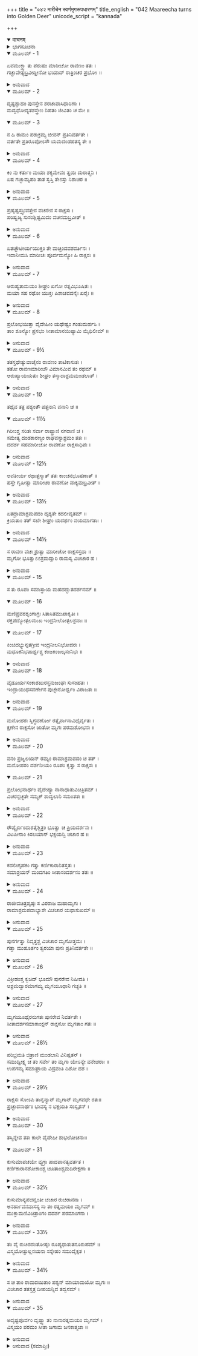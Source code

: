 +++
title = "०४२ मारीचेन स्वर्णमृगरूपधारणम्"
title_english = "042 Maareecha turns into Golden Deer"
unicode_script = "kannada"

+++
<details open><summary>वाचनम्</summary>

<div class="audioEmbed"  caption="श्रीराम-हरिसीताराममूर्ति-घनपाठिभ्यां वचनम्" src="https://archive.org/download/Ramayana-recitation-Sriram-harisItArAmamUrti-Ghanapaati-v2/Kanda_3/Kanda_3_ARK-042-Suvarna_Mruga_Rupadharanam.mp3"></div>
</details>



<details><summary>ಭಾಗಸೂಚನಾ</summary>

ಮಾರೀಚನು ಚಿನ್ನದ ಜಿಂಕೆಯಾಗಿ ಶ್ರೀರಾಮನ ಆಶ್ರಮದ ಬಳಿಗೆ ಹೋದುದು, ಸೀತೆಯು ಅದನ್ನು ನೋಡಿದುದು
</details>

<details open><summary>ಮೂಲಮ್ - 1</summary>

ಏವಮುಕ್ತ್ವಾ ತು ಪರುಷಂ ಮಾರೀಚೋ ರಾವಣಂ ತತಃ ।  
ಗಚ್ಛಾವೇತ್ಯಬ್ರವೀದ್ದೀನೋ ಭಯಾದ್ ರಾತ್ರಿಂಚರ ಪ್ರಭೋಃ ॥
</details>

<details><summary>ಅನುವಾದ</summary>

ರಾವಣನಲ್ಲಿ ಈ ಪ್ರಕಾರ ಕಠೋರ ಮಾತುಗಳನ್ನಾಡಿದಾಗ, ಮಾರೀಚನು ರಾಜನ ಭಯದಿಂದ ದುಃಖಿಯಾಗಿ ‘ನಾವಿನ್ನು ಹೊರಡೋಣ’ ಎಂದು ಹೇಳಿದನು.॥1॥
</details>

<details open><summary>ಮೂಲಮ್ - 2</summary>

ದೃಷ್ಟಶ್ಚಾಹಂ ಪುನಸ್ತೇನ ಶರಚಾಪಾಸಿಧಾರಿಣಾ ।  
ಮದ್ವಧೋದ್ಯತಶಸ್ತ್ರೇಣ ನಿಹತಂ ಜೀವಿತಂ ಚ ಮೇ ॥
</details>

<details open><summary>ಮೂಲಮ್ - 3</summary>

ನ ಹಿ ರಾಮಂ ಪರಾಕ್ರಮ್ಯ ಜೀವನ್ ಪ್ರತಿನಿವರ್ತತೇ ।  
ವರ್ತತೇ ಪ್ರತಿರೂಪೋಽಸೌ ಯಮದಂಡಹತಸ್ಯ ತೇ ॥
</details>

<details><summary>ಅನುವಾದ</summary>

ನನ್ನ ವಧೆಗಾಗಿಯೇ ಯಾವನ ಆಯುಧ ಸದಾ ಸಜ್ಜಾಗಿರುತ್ತದೋ, ಆ ಧನುರ್ಬಾಣ ಮತ್ತು ಖಡ್ಗಧಾರೀಯಾದ ಶ್ರೀರಾಮಚಂದ್ರನೊಂದಿಗೆ ಪರಾಕ್ರಮ ತೋರಿ ಯಾರೂ ಬದುಕಿಬರುವುದಿಲ್ಲ. ನೀನು ಯಮದಂಡಕ್ಕೆ ಗುರಿಯಾಗಿರುವೆ. ಶ್ರೀರಾಮಚಂದ್ರನು ನನ್ನನ್ನು ನೋಡಿದರೆ ನನ್ನ ಜೀವನದ ಅಂತ್ಯ ನಿಶ್ಚಿತವಾದುದು. (ಅದಕ್ಕಾಗಿ ಅವನನ್ನು ಎದುರಿಸಲು ಯೋಚಿಸುತ್ತಿರುವೆ.) ಆ ರಾಮಚಂದ್ರನು ನಿನಗಾಗಿ ಯಮದಂಡದಂತೆ ಇದ್ದಾನೆ.॥2-3॥
</details>

<details open><summary>ಮೂಲಮ್ - 4</summary>

ಕಿಂ ನು ಕರ್ತುಂ ಮಯಾ ಶಕ್ಯಮೇವಂ ತ್ವಯಿ ದುರಾತ್ಮನಿ ।  
ಏಷ ಗಚ್ಛಾಮ್ಯಹಂ ತಾತ ಸ್ವಸ್ತಿ ತೇಽಸ್ತು ನಿಶಾಚರ ॥
</details>

<details><summary>ಅನುವಾದ</summary>

ಆದರೆ ನೀನು ಇಂತಹ ದುಷ್ಟತೆಗೆ ಹೊರಟಿರುವಾಗ ನಾನು ಏನು ಮಾಡಬಲ್ಲೆನು? ನಡಿ. ನಾನು ಹೊರಟೆ. ಅಯ್ಯಾ ನಿಶಾಚರನೇ! ನಿನಗೆ ಮಂಗಳವಾಗಲಿ.॥4॥
</details>

<details open><summary>ಮೂಲಮ್ - 5</summary>

ಪ್ರಹೃಷ್ಟಸ್ತ್ವಭವತ್ತೇನ  ವಚನೇನ ಸ ರಾಕ್ಷಸಃ ।  
ಪರಿಷ್ವಜ್ಯ ಸುಸಂಶ್ಲಿಷ್ಟಮಿದಂ ವಚನಮಬ್ರವೀತ್ ॥
</details>

<details><summary>ಅನುವಾದ</summary>

ಮಾರೀಚನ ಮಾತಿನಿಂದ ರಾಕ್ಷಸ ರಾವಣನಿಗೆ ಬಹಳ ಸಂತೋಷವಾಯಿತು. ಅವನು ಮಾರೀಚನನ್ನು ಬಿಗಿಯಾಗಿ ಅಪ್ಪಿಕೊಂಡು ಹೀಗೆ ಹೇಳಿದನು.॥5॥
</details>

<details open><summary>ಮೂಲಮ್ - 6</summary>

ಏತಚ್ಛೌಟೀರ್ಯಯುಕ್ತಂ ತೇ ಮಚ್ಛಂದವಶವರ್ತಿನಃ ।  
ಇದಾನೀಮಸಿ ಮಾರೀಚಃ ಪೂರ್ವಮನ್ಯೋ ಹಿ ರಾಕ್ಷಸಃ ॥
</details>

<details><summary>ಅನುವಾದ</summary>

ಇದು ನೀನು ವೀರತೆಯ ಮಾತನ್ನು ಹೇಳಿರುವೆ. ಏಕೆಂದರೆ ಈಗ ನೀನು ನನ್ನ ಇಚ್ಛೆಗೆ ವಶವರ್ತಿಯಾಗಿರುವೆ. ಈಗ ನೀನು ನಿಜವಾದ ಮಾರೀಚನಾಗಿರುವೆ. ಮೊದಲು ನಿನ್ನಲ್ಲಿ ಯವುದೇ ಬೇರೆ ರಾಕ್ಷಸನ ಆವೇಶವಾಗಿತ್ತು.॥6॥
</details>

<details open><summary>ಮೂಲಮ್ - 7</summary>

ಆರುಹ್ಯತಾಮಯಂ ಶೀಘ್ರಂ ಖಗೋ ರತ್ನವಿಭೂಷಿತಃ ।  
ಮಯಾ ಸಹ ರಥೋ ಯುಕ್ತಃ ಪಿಶಾಚವದನೈಃ ಖರೈಃ ॥
</details>

<details><summary>ಅನುವಾದ</summary>

ಈ ರತ್ನಗಳಿಂದ ವಿಭೂಷಿತ ಆಕಾಶಗಾಮಿ ರಥವು ಸಿದ್ಧವಾಗಿದೆ. ಇದರಲ್ಲಿ ಪಿಶಾಚಿಮುಖವುಳ್ಳ ಕತ್ತೆಗಳನ್ನು ಹೂಡಲಾಗಿವೆ. ಇದರಲ್ಲಿ ನನ್ನೊಂದಿಗೆ ಬೇಗನೆ ಕುಳಿತುಕೋ.॥7॥
</details>

<details open><summary>ಮೂಲಮ್ - 8</summary>

ಪ್ರಲೋಭಯಿತ್ವಾ ವೈದೇಹೀಂ ಯಥೇಷ್ಟಂ ಗಂತುಮರ್ಹಸಿ ।  
ತಾಂ ಶೂನ್ಯೋ ಪ್ರಸಭಂ ಸೀತಾಮಾನಯಿಷ್ಯಾಮಿ ಮೈಥಿಲೀಮ್ ॥
</details>

<details><summary>ಅನುವಾದ</summary>

(ನಿನಗೆ ಇದೊಂದೇ ಕೆಲಸದ ಜವಾಬ್ದಾರಿ ಇದೆ.) ವಿದೇಹ ಕುಮಾರಿ ಸೀತೆಯ ಮನಸ್ಸಿನಲ್ಲಿ ನಿನ್ನ ಕುರಿತು ಲೋಭ ಉಂಟು ಮಾಡು. ಆಕೆಯನ್ನು ಮರುಳುಗೊಳಿಸಿ ನೀನು ಬೇಕಾದಲ್ಲಿಗೆ ಹೋಗು ಆಶ್ರಮ ಬರಿದಾದಾಗ ನಾನು ಮಿಥಿಲೇಶ ಕುಮಾರಿಯನ್ನು ಬಲಾತ್ಕಾರವಾಗಿ ಎತ್ತಿಕೊಂಡು ಹೋಗುವೆನು.॥8॥
</details>

<details open><summary>ಮೂಲಮ್ - 9½</summary>

ತತಸ್ತಥೇತ್ಯುವಾಚೈನಂ ರಾವಣಂ ತಾಟಿಕಾಸುತಃ ।  
ತತೋ ರಾವಣಮಾರೀಚೌ ವಿಮಾನಮಿವ ತಂ ರಥಮ್ ॥  
ಆರುಹ್ಯಾಯಯತುಃ ಶೀಘ್ರಂ ತಸ್ಮಾದಾಶ್ರಮಮಂಡಲಾತ್ ।
</details>

<details><summary>ಅನುವಾದ</summary>

ಆಗ ತಾಟಕಾಕುಮಾರ ಮಾರೀಚನು ರಾವಣನಲ್ಲಿ ಹೇಳಿದನು - ‘ಹಾಗೆಯೇ ಆಗಲಿ’ ಅನಂತರ ರಾವಣ ಮತ್ತು ಮಾರೀಚರಿಬ್ಬರೂ ವಿಮಾನಾಕಾರದ ರಥದಲ್ಲಿ ಕುಳಿತು ಶೀಘ್ರವಾಗಿ ಆ ಆಶ್ರಮಮಂಡಲದಿಂದ ಹೊರಟರು.॥9½॥
</details>

<details open><summary>ಮೂಲಮ್ - 10</summary>

ತಥೈವ ತತ್ರ ಪಶ್ಯಂತೌ ಪತ್ತನಾನಿ ವನಾನಿ ಚ ॥
</details>

<details open><summary>ಮೂಲಮ್ - 11½</summary>

ಗಿರೀಂಶ್ಚ ಸರಿತಃ ಸರ್ವಾ ರಾಷ್ಟ್ರಾಣಿ ನಗರಾಣಿ ಚ ।  
ಸಮೇತ್ಯ ದಂಡಕಾರಣ್ಯಂ ರಾಘವಸ್ಯಾಶ್ರಮಂ ತತಃ ॥  
ದದರ್ಶ ಸಹಮಾರೀಚೋ ರಾವಣೋ ರಾಕ್ಷಸಾಧಿಪಃ ।
</details>

<details><summary>ಅನುವಾದ</summary>

ಮಾರ್ಗದಲ್ಲಿ ಮೊದಲಿನಂತೆ ಅನೇಕಾನೇಕ ಪಟ್ಟಣ, ವನ, ಪರ್ವತ, ನದಿ, ರಾಷ್ಟ್ರ, ನಗರ, ಮುಂತಾದವನ್ನು ನೋಡುತ್ತಾ ಇಬ್ಬರೂ ದಂಡಕಾರಣ್ಯವನ್ನು ಪ್ರವೇಶಿಸಿದರು. ಅಲ್ಲಿ ಮಾರೀಚನೊಂದಿಗೆ ರಾಕ್ಷಸರಾಜ ರಾವಣನು ಶ್ರೀರಾಮಚಂದ್ರನ ಆಶ್ರಮವನ್ನು ನೋಡಿದನು.॥10-11½॥
</details>

<details open><summary>ಮೂಲಮ್ - 12½</summary>

ಅವತೀರ್ಯ ರಥಾತ್ತಸ್ಮಾತ್ ತತಃ ಕಾಂಚನಭೂಷಣಾತ್ ॥  
ಹಸ್ತೇ ಗೃಹೀತ್ವಾ ಮಾರೀಚಂ ರಾವಣೋ ವಾಕ್ಯಮಬ್ರವೀತ್ ।
</details>

<details><summary>ಅನುವಾದ</summary>

ಆಗ ಸುವರ್ಣಭೂಷಿತ ರಥದಿಂದ ಕೆಳಗಿಳಿದು ರಾವಣನು ಮಾರೀಚನ ಕೈ ಹಿಡಿದುಕೊಂಡು ಹೀಗೆ ಹೇಳಿದನ.॥12½॥
</details>

<details open><summary>ಮೂಲಮ್ - 13½</summary>

ಏತದ್ರಾಮಾಶ್ರಮಪದಂ ದೃಶ್ಯತೇ ಕದಲೀವೃತಮ್ ॥  
ಕ್ರಿಯತಾಂ ತತ್ ಸಖೇ ಶೀಘ್ರಂ ಯದರ್ಥಂ ವಯಮಾಗತಾಃ ।
</details>

<details><summary>ಅನುವಾದ</summary>

ಮಿತ್ರನೇ! ಇದೋ ಬಾಳೆಗಿಡಗಳಿಂದ ಸುತ್ತುವರಿದ ರಾಮನ ಆಶ್ರಮ ಕಂಡುಬರುತ್ತಿದೆ. ಈಗ ಬೇಗನೇ ನಾವು ಬಂದಿರುವ ಕಾರ್ಯವನ್ನು ಕೈಗೊಳ್ಳು.॥13½॥
</details>

<details open><summary>ಮೂಲಮ್ - 14½</summary>

ಸ ರಾವಣ ವಚಃ ಶ್ರುತ್ವಾ ಮಾರೀಚೋ ರಾಕ್ಷಸಸ್ತದಾ ॥  
ಮೃಗೋ ಭೂತ್ವಾಽಽಶ್ರಮದ್ವಾರಿ ರಾಮಸ್ಯ ವಿಚಚಾರ ಹ ।
</details>

<details><summary>ಅನುವಾದ</summary>

ರಾವಣನ ಮಾತನ್ನು ಕೇಳಿ ರಾಕ್ಷಸ ಮಾರೀಚನು ಆಗ ಮೃಗರೂಪವನ್ನು ಧರಿಸಿ ಶ್ರೀರಾಮನ ಆಶ್ರಮದ ಬಾಗಿಲಿಗೆ ಹೋಗಿ ಸಂಚರಿಸತೊಡಗಿದನು.॥14½॥
</details>

<details open><summary>ಮೂಲಮ್ - 15</summary>

ಸ ತು ರೂಪಂ ಸಮಾಸ್ಥಾಯ ಮಹದದ್ಭುತದರ್ಶನಮ್ ॥
</details>

<details open><summary>ಮೂಲಮ್ - 16</summary>

ಮಣಿಪ್ರವರಶೃಂಗಾಗ್ರಃ ಸಿತಾಸಿತಮುಖಾಕೃತಿಃ ।  
ರಕ್ತಪದ್ಮೋತ್ಪಲಮುಖ ಇಂದ್ರನೀಲೋತ್ಫಲಶ್ರವಾಃ ॥
</details>

<details open><summary>ಮೂಲಮ್ - 17</summary>

ಕಿಂಚಿದಭ್ಯುನ್ನತಗ್ರೀವ  ಇಂದ್ರನೀಲನಿಭೋದರಃ ।  
ಮಧೂಕನಿಭಪಾರ್ಶ್ವಶ್ಚ ಕಂಜಕಿಂಜಲ್ಕಸಂನಿಭಃ ॥
</details>

<details><summary>ಅನುವಾದ</summary>

ಆಗ ಅವನು ನೋಡಲು ಬಹಳ ಅದ್ಭುತ ರೂಪವನ್ನು ಧರಿಸಿದ್ದನು. ಅದರ ಕೊಂಬಿನ ತುದಿಗಳು ಶ್ರೇಷ್ಠ ಇಂದ್ರನೀಲ ಮಣಿಯಂತೆ ಕಾಣುತ್ತಿದ್ದವು. ತಲೆಯ ಭಾಗದಲ್ಲಿ ಬಿಳಿ ಮತ್ತು ಕಪ್ಪು ಚುಕ್ಕೆಗಳಿದ್ದವು. ಮುಖವು ಕೆಂಪು ಕಮಲದಂತೆ ಇತ್ತು. ಅದರ ಕಿವಿಗಳು ನೀಲಕಮಲಗಳಂತೆ ಇದ್ದವು, ಕತ್ತು ಮೇಲಕ್ಕೆತ್ತಿದಂತೆ ಇತ್ತು. ಹೊಟ್ಟೆಯ ಭಾಗವು ಇಂದ್ರನೀಲಮಣಿಯಂತೆ ಶುಭ್ರವಾಗಿತ್ತು. ಶರೀರ ಬಂಗಾರ ಬಣ್ಣದ ಕಮಲ ಕೇಸರದಂತೆ ಸುಶೋಭಿತವಾಗಿತ್ತು.॥15-17॥
</details>

<details open><summary>ಮೂಲಮ್ - 18</summary>

ವೈಡೂರ್ಯಸಂಕಾಶಖುರಸ್ತನುಜಂಘಃ ಸುಸಂಹತಃ ।  
ಇಂದ್ರಾಯುಧಸವರ್ಣೇನ ಪುಚ್ಛೇನೋರ್ಧ್ವಂ ವಿರಾಜತಃ ॥
</details>

<details><summary>ಅನುವಾದ</summary>

ಅದರ ಗೊರಸು ವೈಢೂರ್ಯಮಣಿಯಂತೆ, ಸೊಂಟವು ತೆಳ್ಳಗಿದ್ದು, ಸಂಧಿಬಂಧಗಳು ಹೊಂದಿಕೆಯಾಗಿ ಸೇರಿಕೊಂಡಿದ್ದವು. ಕಾಮನ ಬಿಲ್ಲಿನಂತೆ ಬಾಲವು ನಿಮಿರಿ ನಿಂತು ಪ್ರಕಾಶಮಾನವಾಗಿ ಕಾಣುತಿದ್ದಿತು.॥18॥
</details>

<details open><summary>ಮೂಲಮ್ - 19</summary>

ಮನೋಹರಃ ಸ್ನಿಗ್ಧವರ್ಣೋ ರತ್ನೈರ್ನಾನಾವಿಧೈರ್ವೃತಃ ।  
ಕ್ಷಣೇನ ರಾಕ್ಷಸೋ ಜಾತೋ ಮೃಗಃ ಪರಮಶೋಭನಃ ॥
</details>

<details><summary>ಅನುವಾದ</summary>

ಅದರ ದೇಹಕಾಂತಿಯು ಬಹಳ ಮನೋಹರ ಮತ್ತು ಸ್ನಿಗ್ಧವಾಗಿತ್ತು. ಅದು ನಾನಾ ಪ್ರಕಾರದ ಚುಕ್ಕೆಗಳಿಂದ ವಿಭೂಷಿತವಾಗಿ ಕಾಣುತ್ತಿತ್ತು. ರಾಕ್ಷಸ ಮಾರೀಚನು ಕ್ಷಣಾರ್ಧದಲ್ಲಿ ಪರಮ ಶೋಭಾಶಾಲೀ ಮೃಗ ರೂಪನಾದನು.॥19॥
</details>

<details open><summary>ಮೂಲಮ್ - 20</summary>

ವನಂ ಪ್ರಜ್ವಲಯನ್ ರಮ್ಯಂ ರಾಮಾಶ್ರಮಪದಂ ಚ ತತ್ ।  
ಮನೋಹರಂ ದರ್ಶನೀಯಂ ರೂಪಂ ಕೃತ್ವಾ ಸ ರಾಕ್ಷಸಃ ॥
</details>

<details open><summary>ಮೂಲಮ್ - 21</summary>

ಪ್ರಲೋಭನಾರ್ಥಂ ವೈದೇಹ್ಯಾ ನಾನಾಧಾತುವಿಚಿತ್ರಿತಮ್ ।  
ವಿಚರನ್ಗಚ್ಛತೇ ಸಮ್ಯಕ್ ಶಾದ್ವಲಾನಿ ಸಮಂತತಃ ॥
</details>

<details><summary>ಅನುವಾದ</summary>

ಸೀತೆಯನ್ನು ಮರುಳುಗೊಳಿಸಲು ವಿವಿಧ ಧಾತುಗಳಿಂದ ಚಿತ್ರಿತ ಮನೋಹರ, ದರ್ಶನೀಯ ರೂಪವನ್ನಾಂತು ಆ ನಿಶಾಚರನು ಆ ವನ ಮತ್ತು ಶ್ರೀರಾಮನ ಆಶ್ರಮವನ್ನು ಪ್ರಕಾಶಿತಗೊಳಿಸುತ್ತಾ ಎಲ್ಲೆಡೆ ಉತ್ತಮ ಹುಲ್ಲನ್ನು ಮೇಯುತ್ತಾ ಓಡಾಡಲುತೊಡಗಿದನು.॥20-21॥
</details>

<details open><summary>ಮೂಲಮ್ - 22</summary>

ರೌಪ್ಯೈರ್ಬಿಂದುಶತೈಶ್ಚಿತ್ರಂ ಭೂತ್ವಾ ಚ ಪ್ರಿಯದರ್ಶನಃ ।  
ವಿಟಪೀನಾಂ ಕಿಸಲಯಾನ್ ಭಕ್ಷಯನ್ವಿ ಚಚಾರ ಹ ॥
</details>

<details><summary>ಅನುವಾದ</summary>

ಸಾವಿರಾರು ಬೆಳ್ಳಿಯ ಚುಕ್ಕಿಗಳಿಂದ ಕೂಡಿದ ವಿಚಿತ್ರ ರೂಪಧರಿಸಿಕೊಂಡ ಆ ಮೃಗವು ಬಹಳ ಪ್ರಿಯಾವಾಗಿ ಕಾಣುತ್ತಿತ್ತು. ಅದು ವೃಕ್ಷಗಳ ಎಳೆಯ ತಳಿರುಗಳನ್ನು ತಿನ್ನುತ್ತಾ ಅತ್ತ-ಇತ್ತ ಸಂಚರಿಸತೊಡಗಿತು.॥22॥
</details>

<details open><summary>ಮೂಲಮ್ - 23</summary>

ಕದಲೀಗೃಹಕಂ ಗತ್ವಾ ಕರ್ಣಿಕಾರಾನಿತಸ್ತತಃ ।  
ಸಮಾಶ್ರಯನ್ ಮಂದಗತಿಂ ಸೀತಾಸಂದರ್ಶನಂ ತತಃ ॥
</details>

<details><summary>ಅನುವಾದ</summary>

ಬಾಳೆಯ ತೋಟಕ್ಕೆ ಹೋಗಿ, ಅದು ಕಣಗಿಲೆ ಕುಂಜಕ್ಕೆ ಹೋಗುತ್ತಾ, ಮತ್ತೆ ಪುನಃ ಸೀತೆಯ ಕಣ್ಣಿಗೆ ಬೀಳುವಂತಹ ಸ್ಥಳಕ್ಕೆ ಹೋಗಿ ಸುತ್ತಲೂ ಸುತ್ತತೊಡಗಿತು.॥23॥
</details>

<details open><summary>ಮೂಲಮ್ - 24</summary>

ರಾಜೀವಚಿತ್ರಪೃಷ್ಠಃ ಸ ವಿರರಾಜ ಮಹಾಮೃಗಃ ।  
ರಾಮಾಶ್ರಮಪದಾಭ್ಯಾಶೇ ವಿಚಚಾರ ಯಥಾಸುಖಮ್ ॥
</details>

<details><summary>ಅನುವಾದ</summary>

ಅದರ ಪೃಷ್ಠಭಾಗವು ಕಮಲದ ಕೇಸರದಂತೆ ಸ್ವರ್ಣ ವರ್ಣ ಇರುವುದರಿಂದ ವಿಚಿತ್ರವಾಗಿ ಕಾಣುತ್ತಿತ್ತು. ಇದರಿಂದ ಆ ಮಹಾಮೃಗವು ಶೋಭಿಸುತ್ತಿತ್ತು. ಶ್ರೀರಾಮನ ಆಶ್ರಮದ ಬಳಿಯಲ್ಲೇ ಅದು ಸ್ವೇಚ್ಛೆಯಾಗಿ ವಿಹರಿಸುತ್ತಿತ್ತು.॥24॥
</details>

<details open><summary>ಮೂಲಮ್ - 25</summary>

ಪುನರ್ಗತ್ವಾ ನಿವೃತ್ತಶ್ಚ  ವಿಚಚಾರ ಮೃಗೋತ್ತಮಃ ।  
ಗತ್ವಾ ಮುಹೂರ್ತಂ ತ್ವರಯಾ ಪುನಃ ಪ್ರತಿನಿವರ್ತತೇ ॥
</details>

<details><summary>ಅನುವಾದ</summary>

ಆ ಶ್ರೇಷ್ಠಮೃಗವು ನೆಗೆಯುತ್ತಾ ಸ್ವಲ್ಪ ದೂರ ಹೋಗಿ ಪುನಃ ಹತ್ತಿರ ಬರುತ್ತಿತ್ತು. ಮತ್ತು ಅಲ್ಲೇ ಸುತ್ತಾಡುತ್ತಿತ್ತು. ಮುಹೂರ್ತಮಾತ್ರ ಮರೆಯಾಗಿ ಮತ್ತೆ ತಕ್ಷಣ ಪ್ರಕಟವಾಗುತ್ತಿತ್ತು.॥25॥
</details>

<details open><summary>ಮೂಲಮ್ - 26</summary>

ವಿಕ್ರೀಡಂಶ್ಚ ಕ್ವಚಿದ್ ಭೂಮೌ ಪುನರೇವ ನಿಷೀದತಿ ।  
ಆಶ್ರಮದ್ವಾರಮಾಗಮ್ಯ ಮೃಗಯೂಥಾನಿ ಗಚ್ಛತಿ ॥
</details>

<details><summary>ಅನುವಾದ</summary>

ಅದು ಕೆಲವೆಡೆ ಆಡುತ್ತಾ, ನೆಗೆಯುತ್ತಾ, ಮತ್ತೆ ನೆಲದಲ್ಲಿ ಕುಳಿತುಬಿಡುತ್ತಿತ್ತು. ಬಳಿಕ ಆಶ್ರಮದ ಬಾಗಿಲಿಗೆ ಬಂದು ಜಿಂಕೆಗಳ ಗುಂಪಿನ ಹಿಂದೆ ಹಿಂದೆ ಹೋಗುತ್ತಿತ್ತು.॥26॥
</details>

<details open><summary>ಮೂಲಮ್ - 27</summary>

ಮೃಗಯೂಥೈರನುಗತಃ ಪುನರೇವ ನಿವರ್ತತೇ ।  
ಸೀತಾದರ್ಶನಮಾಕಾಂಕ್ಷನ್ ರಾಕ್ಷಸೋ ಮೃಗತಾಂ ಗತಃ ॥
</details>

<details><summary>ಅನುವಾದ</summary>

ಅನಂತರ ಮೃಗಗಳ ಗುಂಪಿನೊಂದಿಗೆ ಪುನಃ ಮರಳಿ ಬರುತ್ತಿತ್ತು. ಆ ಮೃಗರೂಪೀ ರಾಕ್ಷಸನ ಮನಸ್ಸಿನಲ್ಲಿ ಹೇಗಾದರೂ ಸೀತೆಯ ದೃಷ್ಟಿ ನನ್ನ ಮೇಲೆ ಬೀಳಲಿ ಎಂಬ ಅಭಿಲಾಶೆ ಇತ್ತು.॥27॥
</details>

<details open><summary>ಮೂಲಮ್ - 28½</summary>

ಪರಿಭ್ರಮತಿ ಚಿತ್ರಾಣಿ ಮಂಡಲಾನಿ ವಿನಿಷ್ಪತನ್ ।  
ಸಮುದ್ವೀಕ್ಷ್ಯ ಚ ತಂ ಸರ್ವೇ ತಂ ಮೃಗಾ ಯೇಽನ್ಯೇ ವನೇಚರಾಃ ॥  
ಉಪಗಮ್ಯ ಸಮಾಘ್ರಾಯ ವಿದ್ರವಂತಿ ದಿಶೋ ದಶ ।
</details>

<details><summary>ಅನುವಾದ</summary>

ಸೀತೆಯ ಬಳಿಗೆ ಬಂದಾಗ ಅದು ವಿಚಿತ್ರ ಚೇಷ್ಟೆಗಳನ್ನು ತೋರುತ್ತಾ ಸುತ್ತುತ್ತಿತ್ತು. ಆ ವನದಲ್ಲಿ ಸಂಚರಿಸುವ ಇತರ ಮೃಗಗಳೆಲ್ಲ ಅದನ್ನು ನೋಡಿ ಹತ್ತಿರ ಬಂದು ಅದನ್ನು ಮೂಸಿ ಹತ್ತು ದಿಕ್ಕುಗಳಿಗೆ ಓಡಿ ಹೋಗುತ್ತಿದ್ದವು.॥28½॥
</details>

<details open><summary>ಮೂಲಮ್ - 29½</summary>

ರಾಕ್ಷಸಃ ಸೋಽಪಿ ತಾನ್ವನ್ಯಾನ್ ಮೃಗಾನ್ ಮೃಗವಧೇ ರತಃ॥  
ಪ್ರಚ್ಛಾದನಾರ್ಥಂ ಭಾವಸ್ಯ ನ ಭಕ್ಷಯತಿ ಸಂಸ್ಪೃಶನ್ ।
</details>

<details><summary>ಅನುವಾದ</summary>

ರಾಕ್ಷಸ ಮಾರೀಚನು ಮೃಗಗಳ ವಧೆಯಲ್ಲೇ ತತ್ಪರನಾಗಿದ್ದರೂ ಆಗ ತನ್ನ ಸ್ವಭಾವವನ್ನು ಅಡಗಿಸಿಕೊಳ್ಳಲು ಆ ಕಾಡಿನ ಜಿಂಕೆಗಳು ಸ್ಪರ್ಶಿಸಿದರೂ ಅವನ್ನು ತಿನ್ನುತ್ತಿರಲಿಲ್ಲ.॥29½॥
</details>

<details open><summary>ಮೂಲಮ್ - 30</summary>

ತಸ್ಮಿನ್ನೇವ ತತಃ ಕಾಲೇ ವೈದೇಹೀ  ಶುಭಲೋಚನಾ॥
</details>

<details open><summary>ಮೂಲಮ್ - 31</summary>

ಕುಸುಮಾಪಚಯೇ ವ್ಯಗ್ರಾ ಪಾದಪಾನತ್ಯವರ್ತತ ।  
ಕರ್ಣಿಕಾರಾನಶೋಕಾಂಶ್ಚ ಚೂತಾಂಶ್ಚಮದಿರೇಕ್ಷಣಾ ॥
</details>

<details><summary>ಅನುವಾದ</summary>

ಅದೇ ಸಮಯದಲ್ಲಿ ಶುಭದರ್ಶನಳಾದ ವಿದೇಹನಂದಿನೀ ಸೀತೆಯು ಅಶೋಕ, ಕಣಗಿಲೆ, ಮುಂತಾದ ಹೂವನ್ನು ಕೀಳುವ ಉತ್ಸಾಹದಿಂದ ಮಾವಿನ ಮರವನ್ನು ದಾಟಿ ಆ ಕಡೆಗೆ ಬಂದಳು.॥30-31॥
</details>

<details open><summary>ಮೂಲಮ್ - 32½</summary>

ಕುಸುಮಾನ್ಯಪಚಿನ್ವಂತೀ ಚಚಾರ ರುಚಿರಾನನಾ ।  
ಅನರ್ಹಾವನವಾಸಸ್ಯ ಸಾ ತಂ ರತ್ನಮಯಂ ಮೃಗಮ್ ॥  
ಮುಕ್ತಾಮಣಿವಿಚಿತ್ರಾಂಗಂ ದದರ್ಶ ಪರಮಾಂಗನಾ ।
</details>

<details><summary>ಅನುವಾದ</summary>

ಹೂವುಗಳನ್ನು ಬಿಡಿಸುತ್ತಾ ಅವಳು ಅಲ್ಲೇ ತಿರುಗುತ್ತಿದ್ದಳು. ಆಕೆಯ ಮುಖ ಬಹಳ ಸುಂದರವಾಗಿತ್ತು. ಆಕೆಯು ವನವಾಸದ ಕಷ್ಟಗಳನ್ನು ಅನುಭವಿಸಲು ಯೋಗ್ಯಳಾಗಿರಲಿಲ್ಲ. ಪರಮಸುಂದರೀ ಸೀತೆಯು ಆ ರತ್ನಮಯ ಮೃಗವನ್ನು ನೋಡಿದಳು. ಅದರ ಪ್ರತಿಯೊಂದು ಅಂಗವು ಮುಕ್ತಾಮಣಿಗಳಿಂದ ಚಿತ್ರಿಸಿದಂತೆ ಕಾಣುತ್ತಿತ್ತು.॥32½॥
</details>

<details open><summary>ಮೂಲಮ್ - 33½</summary>

ತಂ ವೈ ರುಚಿರದಂತೋಷ್ಠಂ ರೂಪ್ಯಧಾತುತನೂರುಹಮ್ ॥  
ವಿಸ್ಮಯೋತ್ಫುಲ್ಲನಯನಾ ಸಸ್ನೇಹಂ ಸಮುದೈಕ್ಷತ ।
</details>

<details><summary>ಅನುವಾದ</summary>

ಅದರ ಹಲ್ಲು, ತುಟಿಗಳು ಬಹಳ ಸುಂದರವಾಗಿತ್ತು ಹಾಗೂ ಶರೀರದ ರೋಮಗಳು ಬೆಳ್ಳಿ, ತಾಮ್ರ ಮುಂತಾದ ಧಾತುಗಳಿಂದ ಉಂಟಾದಂತೆ ಅನಿಸುತ್ತಿತ್ತು. ಅದರ ಮೇಲೆ ದೃಷ್ಟಿ ಬೀಳುತ್ತಲೇ ಸೀತೆಯ ಕಣ್ಣುಗಳು ಆಶ್ಚರ್ಯದಿಂದ ಅರಳಿತು ಮತ್ತು ಅವಳು ಬಹಳ ಸ್ನೇಹದಿಂದ ಅದನ್ನು ಅವಲೋಕಿಸತೊಡಗಿದಳು.॥33½॥
</details>

<details open><summary>ಮೂಲಮ್ - 34½</summary>

ಸ ಚ ತಾಂ ರಾಮದಯಿತಾಂ ಪಶ್ಯನ್ ಮಾಯಾಮಯೋ ಮೃಗಃ ॥  
ವಿಚಚಾರ ತತಸ್ತತ್ರ ದೀಪಯನ್ನಿವ ತದ್ವನಮ್ ।
</details>

<details><summary>ಅನುವಾದ</summary>

ಆ ಮಾಯಾಮೃಗವೂ ಕೂಡ ಪ್ರಾಣವಲ್ಲಭೆ ಸೀತೆಯನ್ನು ನೋಡಿ, ಆ ವನವನ್ನು ಬೆಳಗುತ್ತಾ ಅಲ್ಲೇ ಸಂಚರಿಸತೊಡಗಿತು.॥34½॥
</details>

<details open><summary>ಮೂಲಮ್ - 35</summary>

ಅದೃಷ್ಟಪೂರ್ವಂ ದೃಷ್ಟ್ವಾ ತಂ ನಾನಾರತ್ನಮಯಂ ಮೃಗಮ್ ।  
ವಿಸ್ಮಯಂ ಪರಮಂ ಸೀತಾ ಜಗಾಮ ಜನಕಾತ್ಮಜಾ ॥
</details>

<details><summary>ಅನುವಾದ</summary>

ಸೀತೆಯು ಅಂತಹ ಮೃಗವನ್ನು ಹಿಂದೆಂದೂ ನೋಡಿರಲಿಲ್ಲ. ಅದು ನಾನಾ ಪ್ರಕಾರದ ರತ್ನಗಳಿಂದ ಮಾಡಿದಂತೆ ಅನಿಸುತ್ತಿತ್ತು. ಅದನ್ನು ನೋಡಿ ಜಾನಕಿಗೆ ಬಹಳ ವಿಸ್ಮಯವಾಯಿತು.॥35॥
</details>

<details><summary>ಅನುವಾದ (ಸಮಾಪ್ತಿಃ)</summary>

ಶ್ರೀ ವಾಲ್ಮೀಕಿವಿರಚಿತ ಆರ್ಷರಾಮಾಯಣ ಆದಿಕಾವ್ಯದ ಅರಣ್ಯಕಾಂಡದಲ್ಲಿ ನಲವತ್ತೆರಡನೆಯ ಸರ್ಗ ಸಂಪೂರ್ಣವಾಯಿತು.॥42॥
</details>
